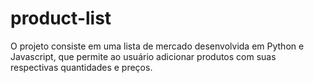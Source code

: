 # product-list
O projeto consiste em uma lista de mercado desenvolvida em Python e Javascript, que permite ao usuário adicionar produtos com suas respectivas quantidades e preços.
